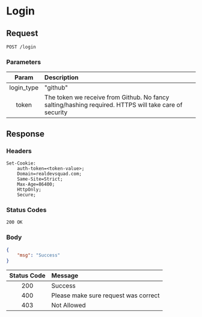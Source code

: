 # Login

## Request

```http
POST /login
```

### Parameters

| Param      |  Description  |
|:----------:| :------------ |
| login_type | "github"      |
| token      |  The token we receive from Github. No fancy salting/hashing required. HTTPS will take care of security |


## Response

### Headers

```http
Set-Cookie: 
    auth-token=<token-value>;
    Domain=realdevsquad.com;
    Same-Site=Strict;
    Max-Age=86400;
    HttpOnly;
    Secure;
```

### Status Codes

```http
200 OK
```

### Body

```json
{
    "msg": "Success"
}

```

| Status Code |  Message      |
|:-----------:| :------------ |
| 200         | Success       |
| 400         | Please make sure request was correct  |
| 403         | Not Allowed   |
